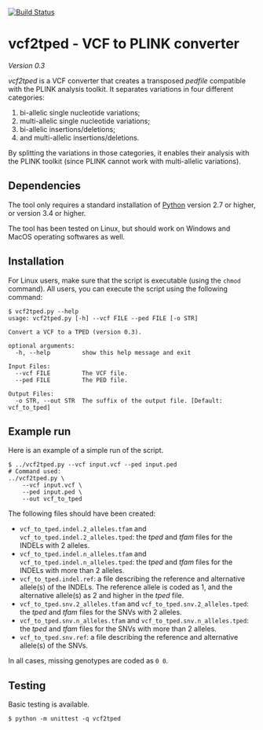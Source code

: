 [![Build Status](https://travis-ci.org/pgxcentre/vcf2tped.svg?branch=master)](https://travis-ci.org/pgxcentre/vcf2tped)


# vcf2tped - VCF to PLINK converter #

*Version 0.3*

_vcf2tped_ is a VCF converter that creates a transposed _pedfile_ compatible
with the PLINK analysis toolkit. It separates variations in four different
categories:

1. bi-allelic single nucleotide variations;
2. multi-allelic single nucleotide variations;
3. bi-allelic insertions/deletions;
4. and multi-allelic insertions/deletions.

By splitting the variations in those categories, it enables their analysis with
the PLINK toolkit (since PLINK cannot work with multi-allelic variations).


## Dependencies ##

The tool only requires a standard installation of [Python](http://python.org/)
version 2.7 or higher, or version 3.4 or higher.

The tool has been tested on Linux, but should work on Windows and MacOS
operating softwares as well.


## Installation ##

For Linux users, make sure that the script is executable (using the `chmod`
command). All users, you can execute the script using the following command:

```console
$ vcf2tped.py --help
usage: vcf2tped.py [-h] --vcf FILE --ped FILE [-o STR]

Convert a VCF to a TPED (version 0.3).

optional arguments:
  -h, --help         show this help message and exit

Input Files:
  --vcf FILE         The VCF file.
  --ped FILE         The PED file.

Output Files:
  -o STR, --out STR  The suffix of the output file. [Default: vcf_to_tped]
```


## Example run ##

Here is an example of a simple run of the script.

```console
$ ../vcf2tped.py --vcf input.vcf --ped input.ped 
# Command used:
../vcf2tped.py \
    --vcf input.vcf \
    --ped input.ped \
    --out vcf_to_tped
```

The following files should have been created:

* `vcf_to_tped.indel.2_alleles.tfam` and `vcf_to_tped.indel.2_alleles.tped`:
  the *tped* and *tfam* files for the INDELs with 2 alleles.
* `vcf_to_tped.indel.n_alleles.tfam` and `vcf_to_tped.indel.n_alleles.tped`:
  the *tped* and *tfam* files for the INDELs with more than 2 alleles.
* `vcf_to_tped.indel.ref`: a file describing the reference and alternative
  allele(s) of the INDELs. The reference allele is coded as 1, and the
  alternative allele(s) as 2 and higher in the *tped* file.
* `vcf_to_tped.snv.2_alleles.tfam` and `vcf_to_tped.snv.2_alleles.tped`: the
  *tped* and *tfam* files for the SNVs with 2 alleles.
* `vcf_to_tped.snv.n_alleles.tfam` and `vcf_to_tped.snv.n_alleles.tped`: the
  *tped* and *tfam* files for the SNVs with more than 2 alleles.
* `vcf_to_tped.snv.ref`: a file describing the reference and alternative
  allele(s) of the SNVs.

In all cases, missing genotypes are coded as `0 0`.


## Testing ##

Basic testing is available.

```console
$ python -m unittest -q vcf2tped
```
